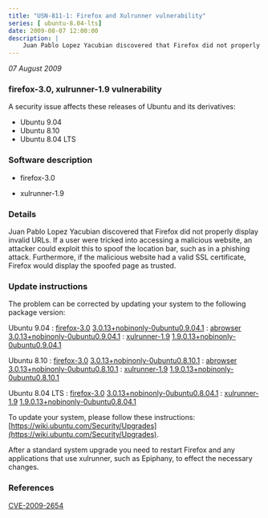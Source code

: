```yaml
---
title: "USN-811-1: Firefox and Xulrunner vulnerability"
series: [ ubuntu-8.04-lts]
date: 2009-08-07 12:00:00
description: |
    Juan Pablo Lopez Yacubian discovered that Firefox did not properly display invalid URLs. If a user were tricked into accessing a malicious website, an attacker could exploit this to spoof the location bar, such as in a phishing attack. Furthermore, if the malicious website had a valid SSL certificate, Firefox would display the spoofed page as trusted. 
--- 
```

 
 

*07 August 2009*

### firefox-3.0, xulrunner-1.9 vulnerability

A security issue affects these releases of Ubuntu and its derivatives:

* Ubuntu 9.04
* Ubuntu 8.10
* Ubuntu 8.04 LTS

### Software description

* firefox-3.0 

* xulrunner-1.9 

### Details

Juan Pablo Lopez Yacubian discovered that Firefox did not properly display invalid URLs. If a user were tricked into accessing a malicious website, an attacker could exploit this to spoof the location bar, such as in a phishing attack. Furthermore, if the malicious website had a valid SSL certificate, Firefox would display the spoofed page as trusted. 

### Update instructions

The problem can be corrected by updating your system to the following package version:

Ubuntu 9.04
 : [firefox-3.0](https://launchpad.net/ubuntu/+source/firefox-3.0) <span> [3.0.13+nobinonly-0ubuntu0.9.04.1](https://launchpad.net/ubuntu/+source/firefox-3.0/3.0.13+nobinonly-0ubuntu0.9.04.1) </span> 
 : [abrowser](https://launchpad.net/ubuntu/+source/firefox-3.0) <span> [3.0.13+nobinonly-0ubuntu0.9.04.1](https://launchpad.net/ubuntu/+source/firefox-3.0/3.0.13+nobinonly-0ubuntu0.9.04.1) </span> 
 : [xulrunner-1.9](https://launchpad.net/ubuntu/+source/xulrunner-1.9) <span> [1.9.0.13+nobinonly-0ubuntu0.9.04.1](https://launchpad.net/ubuntu/+source/xulrunner-1.9/1.9.0.13+nobinonly-0ubuntu0.9.04.1) </span> 

Ubuntu 8.10
 : [firefox-3.0](https://launchpad.net/ubuntu/+source/firefox-3.0) <span> [3.0.13+nobinonly-0ubuntu0.8.10.1](https://launchpad.net/ubuntu/+source/firefox-3.0/3.0.13+nobinonly-0ubuntu0.8.10.1) </span> 
 : [abrowser](https://launchpad.net/ubuntu/+source/firefox-3.0) <span> [3.0.13+nobinonly-0ubuntu0.8.10.1](https://launchpad.net/ubuntu/+source/firefox-3.0/3.0.13+nobinonly-0ubuntu0.8.10.1) </span> 
 : [xulrunner-1.9](https://launchpad.net/ubuntu/+source/xulrunner-1.9) <span> [1.9.0.13+nobinonly-0ubuntu0.8.10.1](https://launchpad.net/ubuntu/+source/xulrunner-1.9/1.9.0.13+nobinonly-0ubuntu0.8.10.1) </span> 

Ubuntu 8.04 LTS
 : [firefox-3.0](https://launchpad.net/ubuntu/+source/firefox-3.0) <span> [3.0.13+nobinonly-0ubuntu0.8.04.1](https://launchpad.net/ubuntu/+source/firefox-3.0/3.0.13+nobinonly-0ubuntu0.8.04.1) </span> 
 : [xulrunner-1.9](https://launchpad.net/ubuntu/+source/xulrunner-1.9) <span> [1.9.0.13+nobinonly-0ubuntu0.8.04.1](https://launchpad.net/ubuntu/+source/xulrunner-1.9/1.9.0.13+nobinonly-0ubuntu0.8.04.1) </span> 

To update your system, please follow these instructions: [https://wiki.ubuntu.com/Security/Upgrades](https://wiki.ubuntu.com/Security/Upgrades).

After a standard system upgrade you need to restart Firefox and any applications that use xulrunner, such as Epiphany, to effect the necessary changes. 

### References

 
 [CVE-2009-2654](http://people.ubuntu.com/~ubuntu-security/cve/CVE-2009-2654)
 


